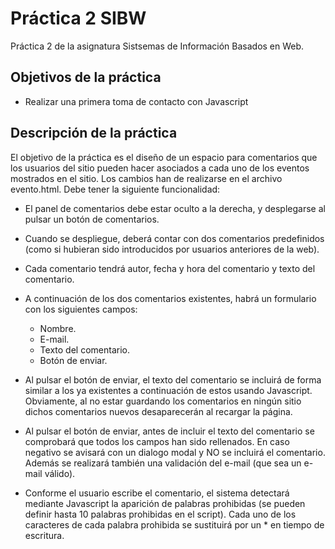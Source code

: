 # Práctica 2 SIBW
Práctica 2 de la asignatura Sistsemas de Información Basados en Web.

## Objetivos de la práctica
* Realizar una primera toma de contacto con Javascript

## Descripción de la práctica
El objetivo de la práctica es el diseño de un espacio para comentarios que los
usuarios del sitio pueden hacer asociados a cada uno de los eventos mostrados
en el sitio. Los cambios han de realizarse en el archivo evento.html.
Debe tener la siguiente funcionalidad:
  * El panel de comentarios debe estar oculto a la derecha, y desplegarse al
    pulsar un botón de comentarios.
  * Cuando se despliegue, deberá contar con dos comentarios predefinidos
    (como si hubieran sido introducidos por usuarios anteriores de la web).
  * Cada comentario tendrá autor, fecha y hora del comentario y texto del
    comentario.
  * A continuación de los dos comentarios existentes, habrá un formulario con
    los siguientes campos:
      * Nombre.
      * E-mail.
      * Texto del comentario.
      * Botón de enviar.

  * Al pulsar el botón de enviar, el texto del comentario se incluirá de forma
    similar a los ya existentes a continuación de estos usando Javascript.
    Obviamente, al no estar guardando los comentarios en ningún sitio dichos
    comentarios nuevos desaparecerán al recargar la página.

  * Al pulsar el botón de enviar, antes de incluir el texto del comentario se
    comprobará que todos los campos han sido rellenados. En caso negativo
    se avisará con un dialogo modal y NO se incluirá el comentario. Además
    se realizará también una validación del e-mail (que sea un e-mail válido).

  * Conforme el usuario escribe el comentario, el sistema detectará mediante
    Javascript la aparición de palabras prohibidas (se pueden definir hasta
    10 palabras prohibidas en el script). Cada uno de los caracteres de cada
    palabra prohibida se sustituirá por un * en tiempo de escritura.

   
